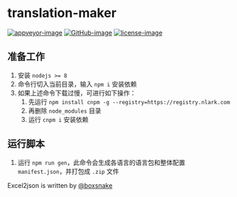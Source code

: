 # translation-maker

[![appveyor-image]][appveyor-url] [![GitHub-image]][github-url] [![license-image]][license-url]

[appveyor-image]: https://img.shields.io/appveyor/ci/peaceshi/translation-maker.svg?style=flat&logo=appveyor&logoColor=FFFFFF&label=master
[appveyor-url]: https://ci.appveyor.com/project/peaceshi/translation-maker

[github-image]: https://img.shields.io/github/v/release/peaceshi/translation-maker?style=flat
[github-url]: https://github.com/peaceshi/translation-maker/releases/latest

[license-image]: https://img.shields.io/github/license/peaceshi/translation-maker?style=flat
[license-url]: https://github.com/peaceshi/translation-maker

## 准备工作

1. 安装 `nodejs >= 8`
2. 命令行切入当前目录，输入 `npm i` 安装依赖
3. 如果上述命令下载过慢，可进行如下操作：
    1. 先运行 `npm install cnpm -g --registry=https://registry.nlark.com`
    2. 再删除 `node_modules` 目录
    3. 运行 `cnpm i` 安装依赖

## 运行脚本

1. 运行 `npm run gen`，此命令会生成各语言的语言包和整体配置 `manifest.json`，并打包成 `.zip` 文件

Excel2json is written by [@boxsnake](https://github.com/boxsnake "boxsnake")

